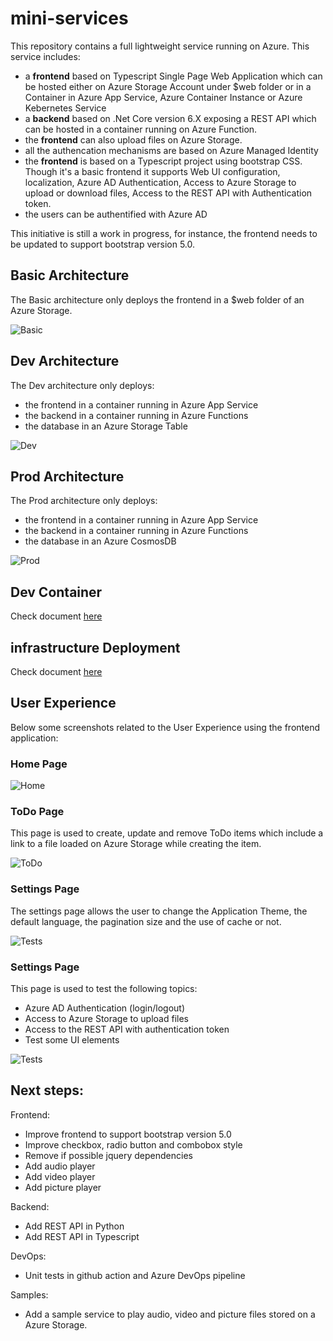# mini-services
This repository contains a full lightweight service running on Azure.
This service includes:
- a **frontend** based on Typescript Single Page Web Application which can be hosted either on Azure Storage Account under $web folder or in a Container in Azure App Service, Azure Container Instance or Azure Kebernetes Service
- a **backend** based on .Net Core version 6.X exposing a REST API which can be hosted in a container running on Azure Function.
- the **frontend** can also upload files on Azure Storage.
- all the authencation mechanisms are based on Azure Managed Identity
- the **frontend** is based on a Typescript project using bootstrap CSS. Though it's a basic frontend it supports Web UI configuration, localization, Azure AD Authentication, Access to Azure Storage to upload or download files, Access to the REST API with Authentication token. 
- the users can be authentified with Azure AD

This initiative is still a work in progress, for instance, the frontend needs to be updated to support bootstrap version 5.0. 

## Basic Architecture
The Basic architecture only deploys the frontend in a $web folder of an Azure Storage.

![Basic](./docs/img/readme/basic.png)

## Dev Architecture
The Dev architecture only deploys:
- the frontend in a container running in Azure App Service
- the backend in a container running in Azure Functions
- the database in an Azure Storage Table

![Dev](./docs/img/readme/dev.png)

## Prod Architecture
The Prod architecture only deploys:
- the frontend in a container running in Azure App Service
- the backend in a container running in Azure Functions
- the database in an Azure CosmosDB

![Prod](./docs/img/readme/prod.png)


## Dev Container

Check document [here](./docs/devcontainer.md)

## infrastructure Deployment

Check document [here](./docs/deployinfra.md)

## User Experience

Below some screenshots related to the User Experience using the frontend application:

### Home Page

![Home](./docs/img/readme/home.png)

### ToDo Page

This page is used to create, update and remove ToDo items which include a link to a file loaded on Azure Storage while creating the item.

![ToDo](./docs/img/readme/todo.png)

### Settings Page

The settings page allows the user to change the Application Theme, the default language, the pagination size and the use of cache or not.

![Tests](./docs/img/readme/settings.png)

### Settings Page

This page is used to test the following topics:
- Azure AD Authentication (login/logout)
- Access to Azure Storage to upload files
- Access to the REST API with authentication token
- Test some UI elements 

![Tests](./docs/img/readme/tests.png)

## Next steps:
Frontend:
- Improve frontend to support bootstrap version 5.0
- Improve checkbox, radio button and combobox style
- Remove if possible jquery dependencies
- Add audio player
- Add video player
- Add picture player

Backend:
- Add REST API in Python
- Add REST API in Typescript

DevOps:
- Unit tests in github action and Azure DevOps pipeline

Samples:
- Add a sample service to play audio, video and picture files stored on a Azure Storage. 
